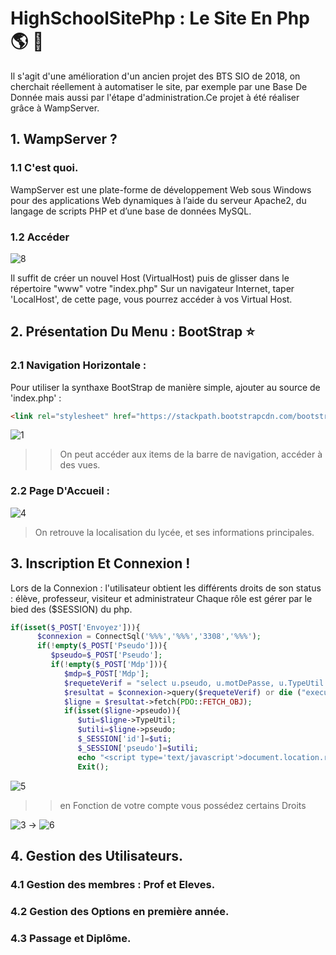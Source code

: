 # HighSchoolSitePhp : Le Site En Php  :earth_americas: :honeybee:



Il s'agit d'une amélioration d'un ancien projet des BTS SIO de 2018, on cherchait réellement à automatiser le site, par exemple par une Base De Donnée mais aussi par l'étape d'administration.Ce projet à été réaliser grâce à WampServer.

## 1. WampServer ? 


### 1.1 C'est quoi.

WampServer est une plate-forme de développement Web sous Windows pour des applications Web dynamiques à l’aide du serveur Apache2, du langage de scripts PHP et d’une base de données MySQL.



### 1.2 Accéder 

![8](https://user-images.githubusercontent.com/71081511/100545290-6b631380-325b-11eb-8a37-cbaeae30a616.png)

Il suffit de créer un nouvel Host (VirtualHost) puis de glisser dans le répertoire "www" votre "index.php"
Sur un navigateur Internet, taper 'LocalHost', de cette page, vous pourrez accéder à vos Virtual Host.





## 2. Présentation Du Menu : BootStrap :star:



### 2.1 Navigation Horizontale :
Pour utiliser la synthaxe BootStrap de manière simple, ajouter au source de 'index.php' : 
```html
<link rel="stylesheet" href="https://stackpath.bootstrapcdn.com/bootstrap/4.4.1/css/bootstrap.min.css" integrity="sha384-Vkoo8x4CGsO3+Hhxv8T/Q5PaXtkKtu6ug5TOeNV6gBiFeWPGFN9MuhOf23Q9Ifjh" crossorigin="anonymous">
```

![1](https://user-images.githubusercontent.com/71081511/100544281-deb55700-3254-11eb-8516-12cb3ba7e106.PNG)

>> On peut accéder aux items de la barre de navigation, accéder à des vues. 



### 2.2 Page D'Accueil : 
![4](https://user-images.githubusercontent.com/71081511/100544285-e117b100-3254-11eb-953a-758c66a0015b.PNG)
> On retrouve la localisation du lycée, et ses informations principales. 



## 3. Inscription Et Connexion !

Lors de la Connexion : l'utilisateur obtient les différents droits de son status : élève, professeur, visiteur et administrateur
Chaque rôle est gérer par le bied des ($SESSION) du php. 

```php
if(isset($_POST['Envoyez'])){
      $connexion = ConnectSql('%%%','%%%','3308','%%%');
      if(!empty($_POST['Pseudo'])){
         $pseudo=$_POST['Pseudo'];
         if(!empty($_POST['Mdp'])){
            $mdp=$_POST['Mdp'];
            $requeteVerif = "select u.pseudo, u.motDePasse, u.TypeUtil from utilisateur u where u.pseudo ='".$pseudo."' and u.motDePasse='".$mdp."';";
            $resultat = $connexion->query($requeteVerif) or die ("execution de la requete impossible");
            $ligne = $resultat->fetch(PDO::FETCH_OBJ); 
            if(isset($ligne->pseudo)){
               $uti=$ligne->TypeUtil;
               $utili=$ligne->pseudo;
               $_SESSION['id']=$uti;
               $_SESSION['pseudo']=$utili;
               echo "<script type='text/javascript'>document.location.replace('index.php?page=accueil');</script>";
               Exit();
```

![5](https://user-images.githubusercontent.com/71081511/100544287-e248de00-3254-11eb-9f6b-ac257cf00f8b.PNG)

>> en Fonction de votre compte vous possédez certains Droits 

![3](https://user-images.githubusercontent.com/71081511/100544284-e117b100-3254-11eb-940c-47f16bd437c0.PNG) -> ![6](https://user-images.githubusercontent.com/71081511/100544288-e2e17480-3254-11eb-8574-6da2d3a584ed.PNG)

## 4. Gestion des Utilisateurs. 
### 4.1 Gestion des membres : Prof et Eleves.

### 4.2 Gestion des Options en première année. 

### 4.3 Passage et Diplôme.


